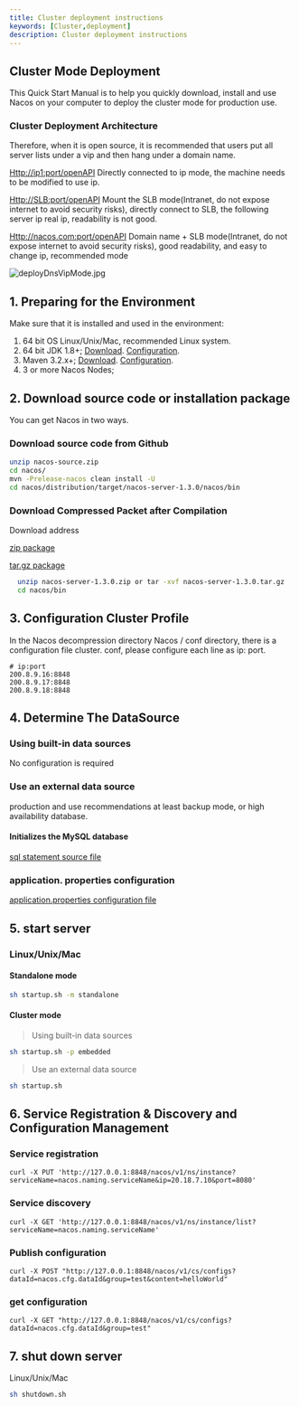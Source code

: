 ```yaml
---
title: Cluster deployment instructions
keywords: [Cluster,deployment]
description: Cluster deployment instructions
---
```


<!-- # Cluster deployment instructions -->

## Cluster Mode Deployment

This Quick Start Manual is to help you quickly download, install and use Nacos on your computer to deploy the cluster mode for production use.

### Cluster Deployment Architecture

Therefore, when it is open source, it is recommended that users put all server lists under a vip and then hang under a domain name.

<Http://ip1:port/openAPI> Directly connected to ip mode, the machine needs to be modified to use ip.

<Http://SLB:port/openAPI> Mount the SLB mode(Intranet, do not expose internet to avoid security risks), directly connect to SLB, the following server ip real ip, readability is not good.

<Http://nacos.com:port/openAPI> Domain name + SLB mode(Intranet, do not expose internet to avoid security risks), good readability, and easy to change ip, recommended mode

![deployDnsVipMode.jpg](/img/deployDnsVipMode.jpg)  

## 1. Preparing for the Environment

Make sure that it is installed and used in the environment:

1. 64 bit OS Linux/Unix/Mac, recommended Linux system.
2. 64 bit JDK 1.8+; [Download](http://www.oracle.com/technetwork/java/javase/downloads/jdk8-downloads-2133151.html). [Configuration](https://docs.oracle.com/cd/E19182-01/820-7851/inst_cli_jdk_javome_t/).
3. Maven 3.2.x+; [Download](https://maven.apache.org/download.cgi). [Configuration](https://maven.apache.org/settings.html).
4. 3 or more Nacos Nodes;

## 2. Download source code or installation package

You can get Nacos in two ways.

### Download source code from Github

```bash
unzip nacos-source.zip
cd nacos/
mvn -Prelease-nacos clean install -U  
cd nacos/distribution/target/nacos-server-1.3.0/nacos/bin
```

### Download Compressed Packet after Compilation

Download address

[zip package](https://github.com/alibaba/nacos/releases/download/1.3.0/nacos-server-1.3.0.zip)

[tar.gz package](https://github.com/alibaba/nacos/releases/download/1.3.0/nacos-server-1.3.0.tar.gz)

```bash
  unzip nacos-server-1.3.0.zip or tar -xvf nacos-server-1.3.0.tar.gz
  cd nacos/bin
```

## 3. Configuration Cluster Profile

In the Nacos decompression directory Nacos / conf directory, there is a configuration file cluster. conf, please configure each line as ip: port.

```plain
# ip:port
200.8.9.16:8848
200.8.9.17:8848
200.8.9.18:8848
```

## 4. Determine The DataSource

### Using built-in data sources

No configuration is required

### Use an external data source

<!-- <span data-type="color" style="color:rgb(25, 31, 37)"><span data-type="background" style="background-color:rgb(255, 255, 255)"></span></span> -->
production and use recommendations at least backup mode, or high availability database.  

#### Initializes the MySQL database

[sql statement source file](https://github.com/alibaba/nacos/blob/master/distribution/conf/mysql-schema.sql)

### application. properties configuration

[application.properties configuration file](https://github.com/alibaba/nacos/blob/master/distribution/conf/application.properties)

## 5. start server

### Linux/Unix/Mac

#### Standalone mode

```bash
sh startup.sh -m standalone
```

#### Cluster mode

> Using built-in data sources

```bash
sh startup.sh -p embedded
```

> Use an external data source

```bash
sh startup.sh
```

## 6. Service Registration & Discovery and Configuration Management

### Service registration

`curl -X PUT 'http://127.0.0.1:8848/nacos/v1/ns/instance?serviceName=nacos.naming.serviceName&ip=20.18.7.10&port=8080'`

### Service discovery

`curl -X GET 'http://127.0.0.1:8848/nacos/v1/ns/instance/list?serviceName=nacos.naming.serviceName'`

### Publish configuration

`curl -X POST "http://127.0.0.1:8848/nacos/v1/cs/configs?dataId=nacos.cfg.dataId&group=test&content=helloWorld"`

### get configuration

`curl -X GET "http://127.0.0.1:8848/nacos/v1/cs/configs?dataId=nacos.cfg.dataId&group=test"`

## 7. shut down server

Linux/Unix/Mac

```bash
sh shutdown.sh
```
